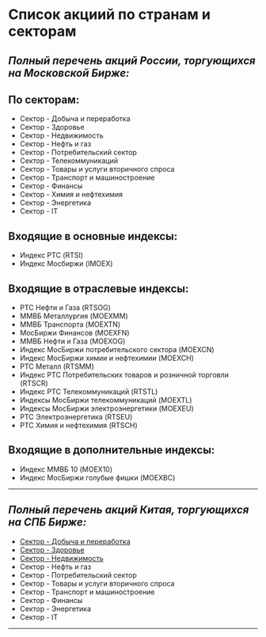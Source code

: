 # Список акциий по странам и секторам

## *Полный перечень акций России, торгующихся на Московской Бирже:*

## По секторам:

- Сектор - Добыча и переработка
- Сектор - Здоровье
- Сектор - Недвижимость
- Сектор - Нефть и газ
- Сектор - Потребительский сектор
- Сектор - Телекоммуникаций
- Сектор - Товары и услуги вторичного спроса
- Сектор - Транспорт и машиностроение
- Сектор - Финансы
- Сектор - Химия и нефтехимия
- Сектор - Энергетика
- Сектор - IT

## Входящие в основные индексы:

- Индекс РТС (RTSI)
- Индекс Мосбиржи (IMOEX)

## Входящие в отраслевые индексы:

- PTC Нефти и Газа (RTSOG)
- ММВБ Mеталлургия (MOEXMM)
- ММВБ Транспорта (MOEXTN)
- МосБиржи Финансов (MOEXFN)
- ММВБ Нефти и Газа (MOEXOG)
- Индекс МосБиржи потребительского сектора (MOEXCN)
- Индекс МосБиржи химии и нефтехимии (MOEXCH)
- PTC Mеталл (RTSMM)
- Индекс РТС Потребительских товаров и розничной торговли (RTSCR)
- Индекс РТС Телекоммуникаций (RTSTL)
- Индексы МосБиржи телекоммуникаций (MOEXTL)
- Индексы МосБиржи электроэнергетики (MOEXEU)
- РТС Электроэнергетика (RTSEU)
- РТС Химия и нефтехимия (RTSCH)

## Входящие в дополнительные индексы:

- Индекс ММВБ 10 (MOEX10)
- Индекс МосБиржи голубые фишки (MOEXBC)

---

## *Полный перечень акций Китая, торгующихся на СПБ Бирже:*

- [Сектор - Добыча и переработка](https://github.com/ANT050/Stocks_List/blob/main/China/Mining_and_processing.md "Перейти к списку")
- [Сектор - Здоровье](https://github.com/ANT050/Stocks_List/blob/main/China/Health.md "Перейти к списку")
- [Сектор - Недвижимость](https://github.com/ANT050/Stocks_List/blob/main/China/Realty.md "Перейти к списку")
- Сектор - Нефть и газ
- Сектор - Потребительский сектор
- Сектор - Товары и услуги вторичного спроса
- Сектор - Транспорт и машиностроение
- Сектор - Финансы
- Сектор - Энергетика
- Сектор - IT

---
